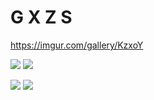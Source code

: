 # G X Z S

https://imgur.com/gallery/KzxoY

![](https://github-readme-stats.vercel.app/api?username=gxzass&show_icons=true&theme=react)
[![](https://github-readme-stats.vercel.app/api/top-langs/?username=gxzass&hide=MATLAB,html&theme=react)](https://github.com/anuraghazra/github-readme-stats)

![](https://komarev.com/ghpvc/?username=gxzass&color=blue) 
[![](https://img.shields.io/discord/591914197219016707.svg?label=&logo=discord&logoColor=ffffff&color=7389D8&labelColor=6A7EC2)](https://discord.gg/vtRFWaQMAF)


